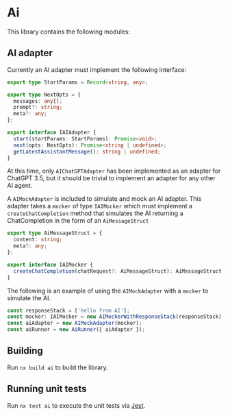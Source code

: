 # Ai

This library contains the following modules:

## AI adapter

Currently an AI adapter must implement the following interface:

```ts
export type StartParams = Record<string, any>;

export type NextOpts = {
  messages: any[];
  prompt?: string;
  meta?: any;
};

export interface IAIAdapter {
  start(startParams: StartParams): Promise<void>;
  next(opts: NextOpts): Promise<string | undefined>;
  getLatestAssistantMessage(): string | undefined;
}
```

At this time, only `AIChatGPTAdapter` has been implemented as an adapter for ChatGPT 3.5, but it should be trivial to implement an adapter for any other AI agent.

A `AIMockAdapter` is included to simulate and mock an AI adapter.
This adapter takes a `mocker` of type `IAIMocker` which must implement a `createChatCompletion` method that simulates the AI returning a ChatCompletion in the form of an `AiMessageStruct`

```ts
export type AiMessageStruct = {
  content: string;
  meta?: any;
};

export interface IAIMocker {
  createChatCompletion(chatRequest?: AiMessageStruct): AiMessageStruct | undefined;
}
```

The following is an example of using the `AIMockAdapter` with a `mocker` to simulate the AI.

```ts
const responseStack = ['hello from AI'];
const mocker: IAIMocker = new AIMockerWithResponseStack(responseStack);
const aiAdapter = new AIMockAdapter(mocker);
const aiRunner = new AiRunner({ aiAdapter });
```

## Building

Run `nx build ai` to build the library.

## Running unit tests

Run `nx test ai` to execute the unit tests via [Jest](https://jestjs.io).
